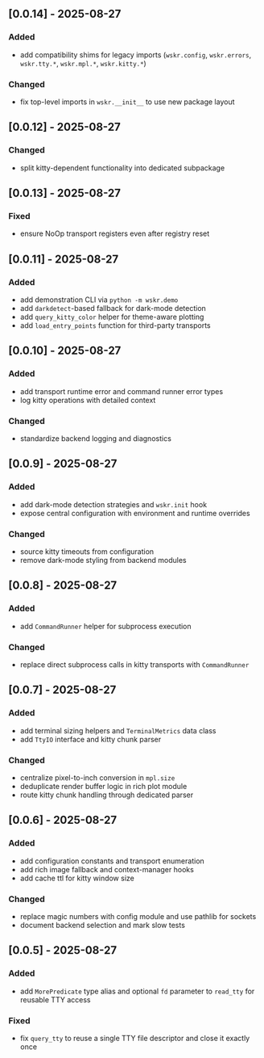 ## [0.0.14] - 2025-08-27

### Added
- add compatibility shims for legacy imports (`wskr.config`, `wskr.errors`, `wskr.tty.*`, `wskr.mpl.*`, `wskr.kitty.*`)

### Changed
- fix top-level imports in `wskr.__init__` to use new package layout

## [0.0.12] - 2025-08-27

### Changed
- split kitty-dependent functionality into dedicated subpackage

## [0.0.13] - 2025-08-27

### Fixed
- ensure NoOp transport registers even after registry reset

## [0.0.11] - 2025-08-27

### Added
- add demonstration CLI via ``python -m wskr.demo``
- add ``darkdetect``-based fallback for dark-mode detection
- add ``query_kitty_color`` helper for theme-aware plotting
- add ``load_entry_points`` function for third-party transports

## [0.0.10] - 2025-08-27

### Added
- add transport runtime error and command runner error types
- log kitty operations with detailed context

### Changed
- standardize backend logging and diagnostics

## [0.0.9] - 2025-08-27

### Added
- add dark-mode detection strategies and `wskr.init` hook
- expose central configuration with environment and runtime overrides

### Changed
- source kitty timeouts from configuration
- remove dark-mode styling from backend modules

## [0.0.8] - 2025-08-27

### Added
- add `CommandRunner` helper for subprocess execution

### Changed
- replace direct subprocess calls in kitty transports with `CommandRunner`

## [0.0.7] - 2025-08-27

### Added
- add terminal sizing helpers and `TerminalMetrics` data class
- add `TtyIO` interface and kitty chunk parser

### Changed
- centralize pixel-to-inch conversion in `mpl.size`
- deduplicate render buffer logic in rich plot module
- route kitty chunk handling through dedicated parser

## [0.0.6] - 2025-08-27

### Added
- add configuration constants and transport enumeration
- add rich image fallback and context-manager hooks
- add cache ttl for kitty window size

### Changed
- replace magic numbers with config module and use pathlib for sockets
- document backend selection and mark slow tests

## [0.0.5] - 2025-08-27

### Added
- add `MorePredicate` type alias and optional `fd` parameter to `read_tty` for reusable TTY access

### Fixed
- fix `query_tty` to reuse a single TTY file descriptor and close it exactly once

